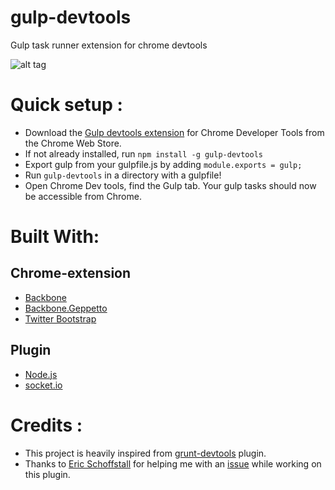gulp-devtools
=============

Gulp task runner extension for chrome devtools

![alt tag](https://raw.githubusercontent.com/niki4810/gulp-devtools/gh-pages/gulp-devtools-gif.gif)

# Quick setup :

- Download the [Gulp devtools extension](https://chrome.google.com/webstore/detail/gulp-devtools/ojpmgjhofceebfifeajnjojpokebkkji) for Chrome Developer Tools from the Chrome Web Store.
- If not already installed, run `npm install -g gulp-devtools`
- Export gulp from your gulpfile.js by adding `module.exports = gulp;`
- Run `gulp-devtools` in a directory with a gulpfile!
- Open Chrome Dev tools, find the Gulp tab. Your gulp tasks should now be accessible from Chrome.


# Built With:

## Chrome-extension
- [Backbone](http://backbonejs.org/)
- [Backbone.Geppetto](https://github.com/ModelN/backbone.geppetto)
- [Twitter Bootstrap](http://getbootstrap.com/)

## Plugin
- [Node.js](http://nodejs.org/)
- [socket.io](http://socket.io/)


# Credits :

- This project is heavily inspired from [grunt-devtools](https://github.com/vladikoff/grunt-devtools) plugin.
- Thanks to [Eric Schoffstall](https://github.com/Contra) for helping me with an [issue](https://github.com/gulpjs/gulp/issues/438) while working on this plugin.
